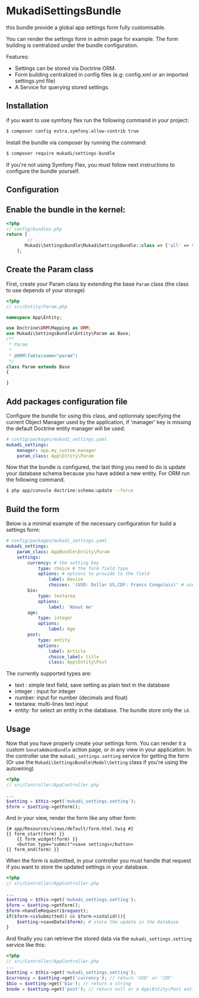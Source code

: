 MukadiSettingsBundle
=======================

this bundle provide a global app settings form fully customisable.

You can render the settings form in admin page for example. The form building is centralized under the bundle configuration.

Features:

- Settings can be stored via Doctrine ORM.
- Form building centralized in config files (e.g: config.xml or an imported settings.yml file)
- A Service for querying stored settings.


Installation
------------

if you want to use symfony flex run the following command in your project:

``` bash
$ composer config extra.symfony.allow-contrib true
```

Install the bundle via composer by running the command:

``` bash
$ composer require mukadi/settings-bundle
```

If you're not using Symfony Flex, you must follow next instructions to configure the bundle yourself.

Configuration
-------------

## Enable the bundle in the kernel:

``` php
<?php
// config/bundles.php
return [
        // ...
       Mukadi\SettingsBundle\MukadiSettingsBundle::class => ['all' => true],
    ];
```
## Create the Param class

First, create your Param class by extending the base `Param` class (the class to use depends of your storage)

``` php
<?php
// src/Entity/Param.php

namespace App\Entity;

use Doctrine\ORM\Mapping as ORM;
use Mukadi\SettingsBundle\Entity\Param as Base;
/**
 * Param
 *
 * @ORM\Table(name="param")
 */
class Param extends Base
{

}
```

## Add packages configuration file

Configure the bundle for using this class, and optionnaly specifying the current Object Manager used by the application, if 'manager' key is missing the default Doctrine entity manager will be used:

``` yaml
# config/packages/mukadi_settings.yaml
mukadi_settings:
    manager: app.my_custom_manager
    param_class: App\Entity\Param
```

Now that the bundle is configured, the last thing you need to do is update your
database schema because you have added a new entity.
For ORM run the following command.

``` bash
$ php app/console doctrine:schema:update --force
```

Build the form
--------------

Below is a minimal example of the necessary configuration for build a settings form:

``` yaml
# config/packages/mukadi_settings.yaml
mukadi_settings:
    param_class: AppBundle\Entity\Param
    settings:
        currency: # the setting key
            type: choice # the form field type
            options: # options to provide to the field
                label: Devise
                choices: '(USD: Dollar US,CDF: Francs Congolais)' # use this notation for setting up the choice list
        bio:
            type: textarea
            options:
                label: 'About me'
        age:
            type: integer
            options:
                label: Age
        post:
            type: entity
            options:
                label: Article
                choice_label: title
                class: App\Entity\Post
```

The currently supported types are:

- text : simple text field, save setting as plain text in the database
- integer : input for integer
- number: input for number (decimals and float)
- textarea: multi-lines text input
- entity: for select an entity in the database. The bundle store only the `id`.

Usage
-----

Now that you have properly create your settings form. You can render it a custom `SonataAdminBundle` action page, or in any view in your application:
In the controller use the `mukadi_settings.setting` service for getting the form (Or use the `Mukadi\SettingsBundle\Model\Setting` class if you're using the autowiring)

``` php
<?php
// src/Controller/AppController.php

...
$setting = $this->get('mukadi_settings.setting');
$form = $setting->getForm();
```

And in your view, render the form like any other form:

``` html+jinja
{# app/Resources/views/default/form.html.twig #}
{{ form_start(form) }}
    {{ form_widget(form) }}
    <button type="submit">save settings</button>
{{ form_end(form) }}
```

When the form is submitted, in your controller you must handle that request if you want to store the updated settings in your database.

``` php
<?php
// src/Controller/AppController.php

...
$setting = $this->get('mukadi_settings.setting');
$form = $setting->getForm();
$form->handleRequest($request);
if($form->isSubmitted() && $form->isValid()){
    $setting->saveData($form); # store the update in the database
}
```

And finally you can retrieve the stored data via the `mukadi_settings.setting` service like this:

``` php
<?php
// src/Controller/AppController.php
...
$setting = $this->get('mukadi_settings.setting');
$currency = $setting->get('currency'); // return 'USD' or 'CDF'
$bio = $setting->get('bio'); // return a string
$node = $setting->get('post'); // return null or a App\Entity\Post entity as configured
```
